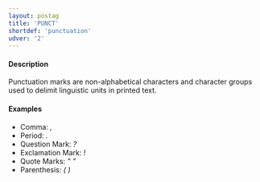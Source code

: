 ```yaml
---
layout: postag
title: 'PUNCT'
shortdef: 'punctuation'
udver: '2'
---
```


#### Description

Punctuation marks are non-alphabetical characters and character groups used to delimit linguistic units in printed text.

#### Examples

* Comma: _,_
* Period: _._
* Question Mark: _?_
* Exclamation Mark: _!_
* Quote Marks: _" "_
* Parenthesis: _( )_
<!-- Interlanguage links updated Út 9. května 2023, 20:03:28 CEST -->
